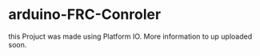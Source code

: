 # arduino-FRC-Conroler
this Projuct was made using Platform IO. More information to up uploaded soon.
